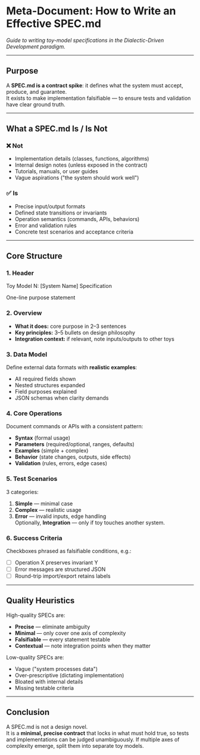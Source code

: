 # Meta-Document: How to Write an Effective SPEC.md

_Guide to writing toy-model specifications in the Dialectic-Driven Development paradigm._

---

## Purpose

A **SPEC.md is a contract spike**: it defines what the system must accept, produce, and guarantee.  
It exists to make implementation falsifiable — to ensure tests and validation have clear ground truth.

---

## What a SPEC.md Is / Is Not

### ❌ Not
- Implementation details (classes, functions, algorithms)
- Internal design notes (unless exposed in the contract)
- Tutorials, manuals, or user guides
- Vague aspirations ("the system should work well")

### ✅ Is
- Precise input/output formats
- Defined state transitions or invariants
- Operation semantics (commands, APIs, behaviors)
- Error and validation rules
- Concrete test scenarios and acceptance criteria

---

## Core Structure

### 1. Header
Toy Model N: [System Name] Specification

One-line purpose statement

### 2. Overview
- **What it does:** core purpose in 2–3 sentences
- **Key principles:** 3–5 bullets on design philosophy
- **Integration context:** if relevant, note inputs/outputs to other toys

### 3. Data Model
Define external data formats with **realistic examples**:
- All required fields shown
- Nested structures expanded
- Field purposes explained
- JSON schemas when clarity demands

### 4. Core Operations
Document commands or APIs with a consistent pattern:
- **Syntax** (formal usage)
- **Parameters** (required/optional, ranges, defaults)
- **Examples** (simple + complex)
- **Behavior** (state changes, outputs, side effects)
- **Validation** (rules, errors, edge cases)

### 5. Test Scenarios
3 categories:
1. **Simple** — minimal case
2. **Complex** — realistic usage
3. **Error** — invalid inputs, edge handling  
Optionally, **Integration** — only if toy touches another system.

### 6. Success Criteria
Checkboxes phrased as falsifiable conditions, e.g.:
- [ ] Operation X preserves invariant Y
- [ ] Error messages are structured JSON
- [ ] Round-trip import/export retains labels

---

## Quality Heuristics

High-quality SPECs are:
- **Precise** — eliminate ambiguity
- **Minimal** — only cover one axis of complexity
- **Falsifiable** — every statement testable
- **Contextual** — note integration points when they matter

Low-quality SPECs are:
- Vague ("system processes data")
- Over-prescriptive (dictating implementation)
- Bloated with internal details
- Missing testable criteria

---

## Conclusion

A SPEC.md is not a design novel.  
It is a **minimal, precise contract** that locks in what must hold true, so tests and implementations can be judged unambiguously. If multiple axes of complexity emerge, split them into separate toy models.